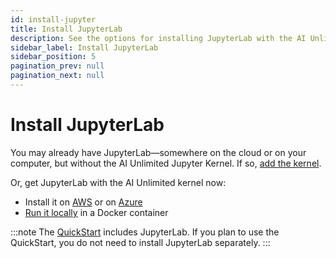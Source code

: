 ```yaml
---
id: install-jupyter
title: Install JupyterLab
description: See the options for installing JupyterLab with the AI Unlimited Jupyter Kernel.
sidebar_label: Install JupyterLab
sidebar_position: 5
pagination_prev: null
pagination_next: null
---
```


# Install JupyterLab

You may already have JupyterLab&mdash;somewhere on the cloud or on your computer, but without the AI Unlimited Jupyter Kernel. If so, [add the kernel](https://downloads.teradata.com/download/tools/teradata-ai-unlimited-jupyter-kernel).

Or, get JupyterLab with the AI Unlimited kernel now:

- Install it on [AWS](/docs/advanced/jupyterlab/install-jupyterlab-aws.md) or on [Azure](/docs/advanced/jupyterlab/install-jupyterlab-azure.md)
- [Run it locally](/docs/advanced/jupyterlab/run-jupyterlab-docker.md) in a Docker container

:::note
The [QuickStart](/docs/advanced/quickstart) includes JupyterLab. If you plan to use the QuickStart, you do not need to install JupyterLab separately.
:::

